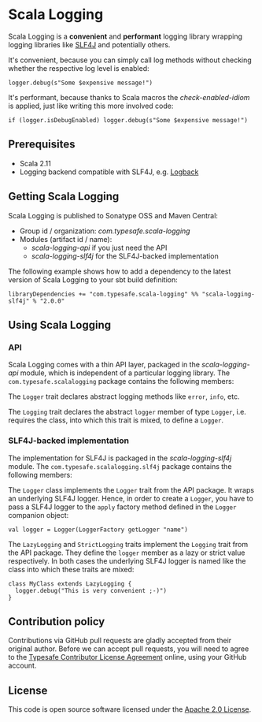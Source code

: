 # Scala Logging #

Scala Logging is a **convenient** and **performant** logging library wrapping logging libraries like [SLF4J](http://www.slf4j.org) and potentially others.

It's convenient, because you can simply call log methods without checking whether the respective log level is enabled:

```
logger.debug(s"Some $expensive message!")
```

It's performant, because thanks to Scala macros the *check-enabled-idiom* is applied, just like writing this more involved code:

```
if (logger.isDebugEnabled) logger.debug(s"Some $expensive message!")
```

## Prerequisites ##

* Scala 2.11
* Logging backend compatible with SLF4J, e.g. [Logback](http://logback.qos.ch)

## Getting Scala Logging ##

Scala Logging is published to Sonatype OSS and Maven Central:

- Group id / organization: *com.typesafe.scala-logging*
- Modules (artifact id / name):
  - *scala-logging-api* if you just need the API
  - *scala-logging-slf4j* for the SLF4J-backed implementation
  
The following example shows how to add a dependency to the latest version of Scala Logging to your sbt build definition:

```
libraryDependencies += "com.typesafe.scala-logging" %% "scala-logging-slf4j" % "2.0.0"
```

## Using Scala Logging ##

### API ###

Scala Logging comes with a thin API layer, packaged in the *scala-logging-api* module, which is independent of a particular logging library. The `com.typesafe.scalalogging` package contains the following members:

The `Logger` trait declares abstract logging methods like `error`, `info`, etc.

The `Logging` trait declares the abstract `logger` member of type `Logger`, i.e. requires the class, into which this trait is mixed, to define a `Logger`.

### SLF4J-backed implementation ###

The implementation for SLF4J is packaged in the *scala-logging-slf4j* module. The `com.typesafe.scalalogging.slf4j` package contains the following members:

The `Logger` class implements the `Logger` trait from the API package. It wraps an underlying SLF4J logger. Hence, in order to create a `Logger`, you have to pass a SLF4J logger to the `apply` factory method defined in the `Logger` companion object:

```
val logger = Logger(LoggerFactory getLogger "name")
```

The `LazyLogging` and `StrictLogging` traits implement the `Logging` trait from the API package. They define the `logger` member as a lazy or strict value respectively. In both cases the underlying SLF4J logger is named like the class into which these traits are mixed:

```
class MyClass extends LazyLogging {
  logger.debug("This is very convenient ;-)")
}
```

## Contribution policy ##

Contributions via GitHub pull requests are gladly accepted from their original author. Before we can accept pull requests, you will need to agree to the [Typesafe Contributor License Agreement](http://www.typesafe.com/contribute/cla) online, using your GitHub account.

## License ##

This code is open source software licensed under the [Apache 2.0 License](http://www.apache.org/licenses/LICENSE-2.0.html).
